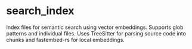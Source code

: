 # search_index

Index files for semantic search using vector embeddings. Supports glob patterns and individual files. Uses TreeSitter for parsing source code into chunks and fastembed-rs for local embeddings.